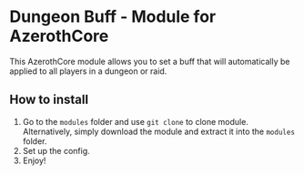 # Dungeon Buff - Module for AzerothCore

This AzerothCore module allows you to set a buff that will automatically be applied to all players in a dungeon or raid.

## How to install

1. Go to the `modules` folder and use `git clone` to clone module. Alternatively, simply download the module and extract it into the `modules` folder.
2. Set up the config.
3. Enjoy!
